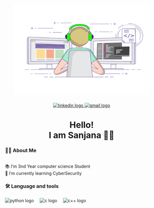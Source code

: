
<head> <link rel="stylesheet" href="https://cdn.jsdelivr.net/gh/devicons/devicon@v2.15.1/devicon.min.css"></head>
           
          



<div align="center">
  <img height="300" width="450" src="https://raw.githubusercontent.com/mikonoid/mikonoid/main/images/gifs/coder3.gif"  />
</div>

###

<div align="center">
  <a href="https://www.linkedin.com/in/sanjana-sanganal-565320282/" target="_blank">
    <img height="35" width="130" src="https://img.shields.io/static/v1?message=LinkedIn&logo=linkedin&label=&color=0077B5&logoColor=white&labelColor=&style=for-the-badge" height="25" alt="linkedin logo"  />
  </a>
  <a href="mailto:sanjanasanganal06@gmail.com" target="_blank">
    <img height="35" width="130" src="https://img.shields.io/static/v1?message=Gmail&logo=gmail&label=&color=D14836&logoColor=white&labelColor=&style=for-the-badge" height="25" alt="gmail logo"  />
  </a>
</div>

###

<h1 align="center">Hello! <br>  I am Sanjana 🙋‍♀️ </h1>


<h3 align="left">👩‍💻  About Me</h3>



<p align="left"><br>📚 I'm 3nd Year computer science Student <br> 🌱 I’m currently learning CyberSecurity <br>

###

<h3 align="left">🛠 Language and tools</h3>

###

<div align="left">
  <img src="https://cdn.jsdelivr.net/gh/devicons/devicon/icons/python/python-original.svg" height="40" alt="python logo"  />
  <img width="12" />
 <img src="https://cdn.jsdelivr.net/gh/devicons/devicon/icons/c/c-original.svg" height="40" alt="c logo"  />
  <img width="12" />
  <img src="https://cdn.jsdelivr.net/gh/devicons/devicon/icons/cplusplus/cplusplus-original.svg" height="40" alt="c++ logo"  />
  <img width="12" />
</div>


